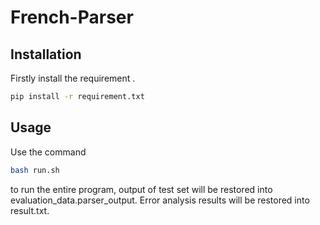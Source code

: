 # French-Parser

## Installation
Firstly install the requirement .
```bash
pip install -r requirement.txt
```

## Usage
Use the command
```bash
bash run.sh
```
to run the entire program, output of test set will be restored into evaluation_data.parser_output. Error analysis results will be restored into result.txt.
